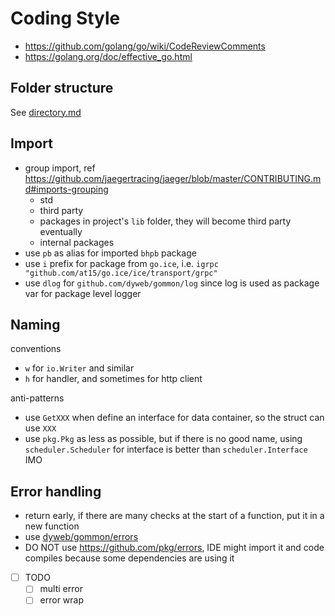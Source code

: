 # Coding Style

- https://github.com/golang/go/wiki/CodeReviewComments
- https://golang.org/doc/effective_go.html

## Folder structure

See [directory.md](directory.md)

## Import

- group import, ref https://github.com/jaegertracing/jaeger/blob/master/CONTRIBUTING.md#imports-grouping
  - std
  - third party
  - packages in project's `lib` folder, they will become third party eventually
  - internal packages
- use `pb` as alias for imported `bhpb` package
- use `i` prefix for package from `go.ice`, i.e. `igrpc "github.com/at15/go.ice/ice/transport/grpc"`
- use `dlog` for `github.com/dyweb/gommon/log` since log is used as package var for package level logger

## Naming

conventions

- `w` for `io.Writer` and similar
- `h` for handler, and sometimes for http client

anti-patterns

- use `GetXXX` when define an interface for data container, so the struct can use `XXX`
- use `pkg.Pkg` as less as possible, but if there is no good name, using `scheduler.Scheduler` for interface is better than `scheduler.Interface` IMO

## Error handling

- return early, if there are many checks at the start of a function, put it in a new function
- use [dyweb/gommon/errors](https://github.com/dyweb/gommon/tree/master/errors)
- DO NOT use https://github.com/pkg/errors, IDE might import it and code compiles because some dependencies are using it
- [ ] TODO
  - [ ] multi error
  - [ ] error wrap